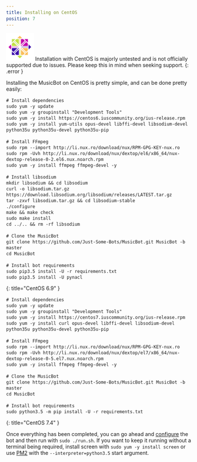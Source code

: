 ```yaml
---
title: Installing on CentOS
position: 7
---
```


<img class="doc-img" src="images/centos.png" alt="centos" style="width: 75px;"/>
Installation with CentOS is majorly untested and is not officially supported due to issues. Please keep this in mind when seeking support.
{: .error }

Installing the MusicBot on CentOS is pretty simple, and can be done pretty easily:
~~~
# Install dependencies
sudo yum -y update
sudo yum -y groupinstall "Development Tools"
sudo yum -y install https://centos6.iuscommunity.org/ius-release.rpm
sudo yum -y install yum-utils opus-devel libffi-devel libsodium-devel python35u python35u-devel python35u-pip

# Install FFmpeg
sudo rpm --import http://li.nux.ro/download/nux/RPM-GPG-KEY-nux.ro
sudo rpm -Uvh http://li.nux.ro/download/nux/dextop/el6/x86_64/nux-dextop-release-0-2.el6.nux.noarch.rpm
sudo yum -y install ffmpeg ffmpeg-devel -y

# Install libsodium
mkdir libsodium && cd libsodium
curl -o libsodium.tar.gz https://download.libsodium.org/libsodium/releases/LATEST.tar.gz
tar -zxvf libsodium.tar.gz && cd libsodium-stable
./configure
make && make check
sudo make install
cd ../.. && rm -rf libsodium

# Clone the MusicBot
git clone https://github.com/Just-Some-Bots/MusicBot.git MusicBot -b master
cd MusicBot

# Install bot requirements
sudo pip3.5 install -U -r requirements.txt
sudo pip3.5 install -U pynacl
~~~
{: title="CentOS 6.9" }

~~~
# Install dependencies
sudo yum -y update
sudo yum -y groupinstall "Development Tools"
sudo yum -y install https://centos7.iuscommunity.org/ius-release.rpm
sudo yum -y install curl opus-devel libffi-devel libsodium-devel python35u python35u-devel python35u-pip

# Install FFmpeg
sudo rpm --import http://li.nux.ro/download/nux/RPM-GPG-KEY-nux.ro
sudo rpm -Uvh http://li.nux.ro/download/nux/dextop/el7/x86_64/nux-dextop-release-0-5.el7.nux.noarch.rpm
sudo yum -y install ffmpeg ffmpeg-devel -y

# Clone the MusicBot
git clone https://github.com/Just-Some-Bots/MusicBot.git MusicBot -b master
cd MusicBot

# Install bot requirements
sudo python3.5 -m pip install -U -r requirements.txt
~~~
{: title="CentOS 7.4" }

Once everything has been completed, you can go ahead and [configure](#guidesconfiguration) the bot and then run with `sudo ./run.sh`. If you want to keep it running without a terminal being required, install screen with `sudo yum -y install screen` or use [PM2](http://pm2.keymetrics.io/docs/usage/quick-start/) with the `--interpreter=python3.5` start argument.